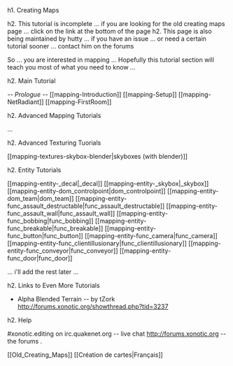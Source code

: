 h1. Creating Maps


h2. This tutorial is incomplete ... if you are looking for the old creating maps page ... click on the link at the bottom of the page
h2. This page is also being maintained by hutty ... if you have an issue ... or need a certain tutorial sooner ... contact him on the forums


So ... 
you are interested in mapping ... 
Hopefully this tutorial section will teach you most of what you need to know ... 

h2. Main Tutorial

*-- Prologue --*
[[mapping-Introduction]]
[[mapping-Setup]]
[[mapping-NetRadiant]]
[[mapping-FirstRoom]]


h2. Advanced Mapping Tutorials

...

h2. Advanced Texturing Tuorials

[[mapping-textures-skybox-blender|skyboxes (with blender)]]

h2. Entity Tutorials

[[mapping-entity-_decal|_decal]]
[[mapping-entity-_skybox|_skybox]]
[[mapping-entity-dom_controlpoint|dom_controlpoint]]
[[mapping-entity-dom_team|dom_team]]
[[mapping-entity-func_assault_destructable|func_assault_destructable]]
[[mapping-entity-func_assault_wall|func_assault_wall]]
[[mapping-entity-func_bobbing|func_bobbing]]
[[mapping-entity-func_breakable|func_breakable]]
[[mapping-entity-func_button|func_button]]
[[mapping-entity-func_camera|func_camera]]
[[mapping-entity-func_clientillusionary|func_clientillusionary]]
[[mapping-entity-func_conveyor|func_conveyor]]
[[mapping-entity-func_door|func_door]]



... i'll add the rest later ...





h2. Links to Even More Tutorials 

* Alpha Blended Terrain -- by tZork http://forums.xonotic.org/showthread.php?tid=3237


h2. Help

#xonotic.editing on irc.quakenet.org  -- live chat
http://forums.xonotic.org             -- the forums .

[[Old_Creating_Maps]] 
[[Création de cartes|Français]]
